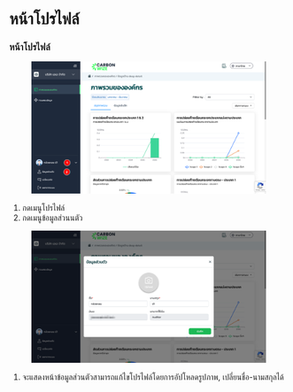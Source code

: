 # หน้าโปรไฟล์

### หน้าโปรไฟล์

<figure><img src="../.gitbook/assets/image (18) (1) (1) (1).png" alt=""><figcaption></figcaption></figure>

1. กดเมนูโปรไฟล์
2. กดเมนูข้อมูลส่วนนตัว



<figure><img src="../.gitbook/assets/image (19) (1) (1).png" alt=""><figcaption></figcaption></figure>

1. จะแสดงหน้าข้อมูลส่วนตัวสามารถแก้ไขโปรไฟล์โดยการอัปโหลดรูปภาพ, เปลี่ยนชื่อ-นามสกุลได้
